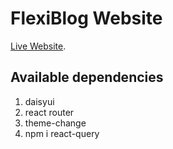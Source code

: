 # FlexiBlog Website

[Live Website]().

## Available dependencies
1. daisyui
2. react router
3. theme-change
4. npm i react-query 